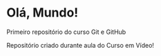 # Olá, Mundo!
 Primeiro repositório do curso Git e GitHub

Repositório criado durante aula do Curso em Vídeo!